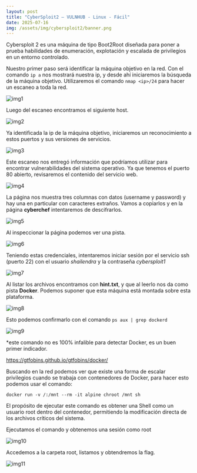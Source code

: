```yaml
---
layout: post
title: "CyberSploit2 – VULNHUB - Linux - Fácil"
date: 2025-07-16
img: /assets/img/cybersploit2/banner.png
---
```


Cybersploit 2 es una máquina de tipo Boot2Root diseñada para poner a prueba habilidades de enumeración, explotación y escalada de privilegios en un entorno controlado.

Nuestro primer paso será identificar la máquina objetivo en la red. Con el comando `ip a` nos mostrará nuestra ip, y desde ahí iniciaremos la búsqueda de la máquina objetivo.
Utilizaremos el comando `nmap <ip>/24` para hacer un escaneo a toda la red.

![img1](/secnotes/assets/img/cybersploit2/1.png)
 
Luego del escaneo encontramos el siguiente host.

![img2](/secnotes/assets/img/cybersploit2/2.png) 

Ya identificada la ip de la máquina objetivo, iniciaremos un reconocimiento a estos puertos y sus versiones de servicios.

 ![img3](/secnotes/assets/img/cybersploit2/3.png)

Este escaneo nos entregó información que podríamos utilizar para encontrar vulnerabilidades del sistema operativo.
Ya que tenemos el puerto 80 abierto, revisaremos el contenido del servicio web.

 ![img4](/secnotes/assets/img/cybersploit2/4.png)

La página nos muestra tres columnas con datos (username y password) y hay una en particular con caracteres extraños. Vamos a copiarlos y en la página **cyberchef** intentaremos de descifrarlos.

![img5](/secnotes/assets/img/cybersploit2/5.png)
 
Al inspeccionar la página podemos ver una pista.

![img6](/secnotes/assets/img/cybersploit2/6.png)
 
Teniendo estas credenciales, intentaremos iniciar sesión por el servicio ssh (puerto 22) con el usuario _shailendra_ y la contraseña _cybersploit1_

![img7](/secnotes/assets/img/cybersploit2/7.png)
 
Al listar los archivos encontramos con **hint.txt**, y que al leerlo nos da como pista **Docker**. Podemos suponer que esta máquina está montada sobre esta plataforma.

![img8](/secnotes/assets/img/cybersploit2/8.png)
 
Esto podemos confirmarlo con el comando `ps aux | grep dockerd`

![img9](/secnotes/assets/img/cybersploit2/9.png)
 
*este comando no es 100% infalible para detectar Docker, es un buen primer indicador.

https://gtfobins.github.io/gtfobins/docker/

Buscando en la red podemos ver que existe una forma de escalar privilegios cuando se trabaja con contenedores de Docker, para hacer esto podemos usar el comando:
 
`docker run -v /:/mnt --rm -it alpine chroot /mnt sh`

El propósito de ejecutar este comando es obtener una Shell como un usuario root dentro del contenedor, permitiendo la modificación directa de los archivos críticos del sistema. 

Ejecutamos el comando y obtenemos una sesión como root

![img10](/secnotes/assets/img/cybersploit2/10.png) 

Accedemos a la carpeta root, listamos y obtendremos la flag.

![img11](/secnotes/assets/img/cybersploit2/11.png)


 



